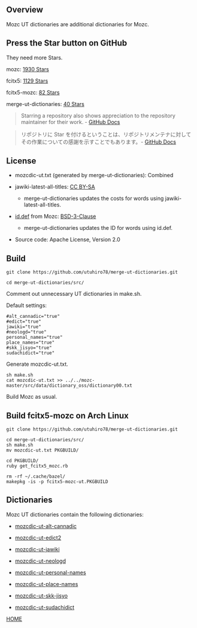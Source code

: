 ## Overview

Mozc UT dictionaries are additional dictionaries for Mozc.

## Press the Star button on GitHub

They need more Stars.

mozc: [1930 Stars](https://github.com/google/mozc)

fcitx5: [1129 Stars](https://github.com/fcitx/fcitx5)

fcitx5-mozc: [82 Stars](https://github.com/fcitx/mozc)

merge-ut-dictionaries: [40 Stars](https://github.com/utuhiro78/merge-ut-dictionaries)

> Starring a repository also shows appreciation to the repository maintainer for their work. - [GitHub Docs](https://docs.github.com/en/get-started/exploring-projects-on-github/saving-repositories-with-stars)

> リポジトリに Star を付けるということは、リポジトリメンテナに対してその作業についての感謝を示すことでもあります。- [GitHub Docs](https://docs.github.com/ja/get-started/exploring-projects-on-github/saving-repositories-with-stars)

## License

- mozcdic-ut.txt (generated by merge-ut-dictionaries): Combined

- jawiki-latest-all-titles: [CC BY-SA](https://ja.wikipedia.org/wiki/Wikipedia:ウィキペディアを二次利用する)
  - merge-ut-dictionaries updates the costs for words using jawiki-latest-all-titles.

- [id.def](https://github.com/google/mozc/blob/master/src/data/dictionary_oss/id.def) from Mozc: [BSD-3-Clause](https://github.com/google/mozc)
  - merge-ut-dictionaries updates the ID for words using id.def.

- Source code: Apache License, Version 2.0

## Build

```
git clone https://github.com/utuhiro78/merge-ut-dictionaries.git

cd merge-ut-dictionaries/src/
```

Comment out unnecessary UT dictionaries in make.sh.

Default settings:

```
#alt_cannadic="true"
#edict="true"
jawiki="true"
#neologd="true"
personal_names="true"
place_names="true"
#skk_jisyo="true"
sudachidict="true"
```

Generate mozcdic-ut.txt.

```
sh make.sh
cat mozcdic-ut.txt >> ../../mozc-master/src/data/dictionary_oss/dictionary00.txt
```

Build Mozc as usual.

## Build fcitx5-mozc on Arch Linux

```
git clone https://github.com/utuhiro78/merge-ut-dictionaries.git

cd merge-ut-dictionaries/src/
sh make.sh
mv mozcdic-ut.txt PKGBUILD/

cd PKGBUILD/
ruby get_fcitx5_mozc.rb

rm -rf ~/.cache/bazel/
makepkg -is -p fcitx5-mozc-ut.PKGBUILD
```

## Dictionaries

Mozc UT dictionaries contain the following dictionaries:

* [mozcdic-ut-alt-cannadic](https://github.com/utuhiro78/mozcdic-ut-alt-cannadic)

* [mozcdic-ut-edict2](https://github.com/utuhiro78/mozcdic-ut-edict2)

* [mozcdic-ut-jawiki](https://github.com/utuhiro78/mozcdic-ut-jawiki)

* [mozcdic-ut-neologd](https://github.com/utuhiro78/mozcdic-ut-neologd)

* [mozcdic-ut-personal-names](https://github.com/utuhiro78/mozcdic-ut-personal-names)

* [mozcdic-ut-place-names](https://github.com/utuhiro78/mozcdic-ut-place-names)

* [mozcdic-ut-skk-jisyo](https://github.com/utuhiro78/mozcdic-ut-skk-jisyo)

* [mozcdic-ut-sudachidict](https://github.com/utuhiro78/mozcdic-ut-sudachidict)

[HOME](http://linuxplayers.g1.xrea.com/mozc-ut.html)
